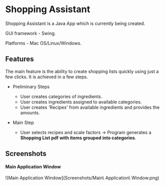 # Shopping Assistant

Shopping Assistant is a Java App which is currently being created.

GUI framework - Swing.

Platforms - Mac OS/Linux/Windows.

## Features

The main feature is the ability to create shopping lists quickly using just a few clicks.
It is achieved in a few steps.
  
* Preliminary Steps
  
    * User creates categories of ingredients.
    * User creates ingredients assigned to available categories.
    * User creates 'Recipes' from available ingredients and provides the amounts.
* Main Step
    
    * User selects recipes and scale factors -> Program generates a **Shopping List pdf with items grouped into categories**.


## Screenshots

#### Main Application Window

![Main Application Window](Screenshots/Main\ Application\ Window.png)
